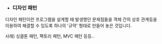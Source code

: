- ### 디자인 패턴

디자인 패턴이란 프로그램을 설계할 때 발생했던 문제점들을 객체 간의 상호 관계등을 이용하여 해결할 수 있도록 하나의 '규약' 형태로 만들어 놓은 것입니다.

사례) 싱클톤 패턴, 팩토리 패턴, MVC 패턴 등등..